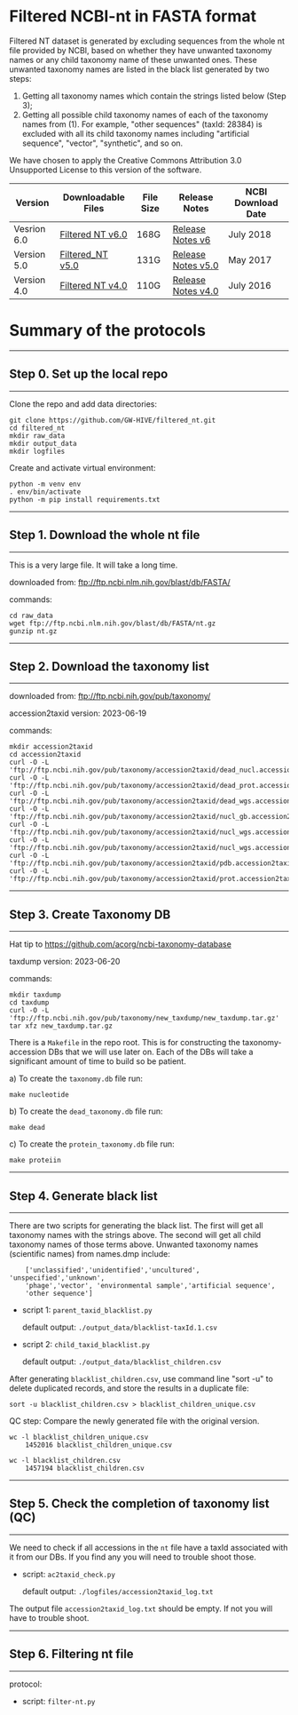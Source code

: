 # Filtered NCBI-nt in FASTA format

Filtered NT dataset is generated by excluding sequences from the whole
nt file provided by NCBI, based on whether they have unwanted taxonomy 
names or any child taxonomy name of these unwanted ones. These unwanted 
taxonomy names are listed in the black list generated by two steps:
1) Getting all taxonomy names which contain the strings listed 
below (Step 3); 
2) Getting all possible child taxonomy names of each 
of the taxonomy names from (1). For example, "other sequences" 
(taxId: 28384) is excluded with all its child taxonomy names including 
"artificial sequence", "vector", "synthetic", and so on.

We have chosen to apply the Creative Commons Attribution 3.0
Unsupported License to this version of the software.



|Version | Downloadable Files | File Size | Release Notes|NCBI Download Date|
|--------|--------------------|-----------|--------------|------------------|
|Vesrion 6.0| [Filtered NT v6.0](https://hive.biochemistry.gwu.edu/prd/filterednt//content/filtered_nt_July_2018.fasta)| 168G|[Release Notes v6](https://hive.biochemistry.gwu.edu/filterednt/releasenotesv6)|July 2018|
|Version 5.0|[Filtered_NT v5.0](https://hive.biochemistry.gwu.edu/prd//filterednt/content/Filtered_NTv5.0.fasta)|131G|[Release Notes v5.0](https://hive.biochemistry.gwu.edu/filterednt/releasenotesv5)|May 2017|
|Version 4.0| [Filtered NT v4.0](https://hive.biochemistry.gwu.edu/prd//filterednt/content/Filtered_NTv4.0.fasta)|110G|[Release Notes v4.0](https://hive.biochemistry.gwu.edu/filterednt/releasenotesv4)|July 2016|




# Summary of the protocols

************************************************************************
## Step 0. Set up the local repo
************************************************************************
Clone the repo and add data directories:

	git clone https://github.com/GW-HIVE/filtered_nt.git
	cd filtered_nt
	mkdir raw_data
	mkdir output_data
	mkdir logfiles

Create and activate virtual environment:

	python -m venv env
	. env/bin/activate
	python -m pip install requirements.txt

************************************************************************
## Step 1. Download the whole nt file
************************************************************************
This is a very large file. It will take a long time.

downloaded from: ftp://ftp.ncbi.nlm.nih.gov/blast/db/FASTA/

commands:

	cd raw_data
    wget ftp://ftp.ncbi.nlm.nih.gov/blast/db/FASTA/nt.gz
    gunzip nt.gz

************************************************************************
## Step 2. Download the taxonomy list 
************************************************************************
downloaded from: ftp://ftp.ncbi.nih.gov/pub/taxonomy/

accession2taxid version: 2023-06-19

commands:

	mkdir accession2taxid
	cd accession2taxid
	curl -O -L 'ftp://ftp.ncbi.nih.gov/pub/taxonomy/accession2taxid/dead_nucl.accession2taxid.gz'
	curl -O -L 'ftp://ftp.ncbi.nih.gov/pub/taxonomy/accession2taxid/dead_prot.accession2taxid.gz'
	curl -O -L 'ftp://ftp.ncbi.nih.gov/pub/taxonomy/accession2taxid/dead_wgs.accession2taxid.gz'
	curl -O -L 'ftp://ftp.ncbi.nih.gov/pub/taxonomy/accession2taxid/nucl_gb.accession2taxid.gz'
	curl -O -L 'ftp://ftp.ncbi.nih.gov/pub/taxonomy/accession2taxid/nucl_wgs.accession2taxid.EXTRA.gz'
	curl -O -L 'ftp://ftp.ncbi.nih.gov/pub/taxonomy/accession2taxid/nucl_wgs.accession2taxid.gz'
	curl -O -L 'ftp://ftp.ncbi.nih.gov/pub/taxonomy/accession2taxid/pdb.accession2taxid.gz'
	curl -O -L 'ftp://ftp.ncbi.nih.gov/pub/taxonomy/accession2taxid/prot.accession2taxid.gz'

************************************************************************
## Step 3. Create Taxonomy DB 
************************************************************************
Hat tip to https://github.com/acorg/ncbi-taxonomy-database

taxdump version: 2023-06-20

commands:

	mkdir taxdump
	cd taxdump
	curl -O -L 'ftp://ftp.ncbi.nih.gov/pub/taxonomy/new_taxdump/new_taxdump.tar.gz'
	tar xfz new_taxdump.tar.gz

There is a `Makefile` in the repo root. This is for constructing the
taxonomy-accession DBs that we will use later on. Each of the DBs will take a
significant amount of time to build so be patient. 

a) To create the `taxonomy.db` file run:

	make nucleotide

b) To create the `dead_taxonomy.db` file run:

	make dead

c) To create the `protein_taxonomy.db` file run:

	make proteiin


************************************************************************
## Step 4. Generate black list
************************************************************************
There are two scripts for generating the black list. The first will get all taxonomy names with the strings above. The second will get all child taxonomy names of those terms above.
Unwanted taxonomy names (scientific names) from names.dmp include:

		['unclassified','unidentified','uncultured', 'unspecified','unknown',
		'phage','vector', 'environmental sample','artificial sequence',
		'other sequence']



 - script 1: `parent_taxid_blacklist.py`
	
	default output: `./output_data/blacklist-taxId.1.csv`
	
 - script 2: `child_taxid_blacklist.py`
	
	default output: `./output_data/blacklist_children.csv`

After generating `blacklist_children.csv`, use command line "sort -u" to delete duplicated records, and store the results in a duplicate file:

	sort -u blacklist_children.csv > blacklist_children_unique.csv

QC step: Compare the newly generated file with the original version.

	wc -l blacklist_children_unique.csv
		1452016 blacklist_children_unique.csv

	wc -l blacklist_children.csv 
		1457194 blacklist_children.csv


************************************************************************
## Step 5. Check the completion of taxonomy list (QC)
************************************************************************
We need to check if all accessions in the `nt` file have a taxId associated
with it from our DBs. If you find any you will need to trouble shoot those.


 - script: `ac2taxid_check.py`

	default output: `./logfiles/accession2taxid_log.txt`

The output file `accession2taxid_log.txt` should be empty. If not you will
have to trouble shoot.

************************************************************************
## Step 6. Filtering nt file
************************************************************************
protocol: 

 - script: `filter-nt.py`
